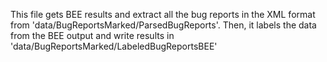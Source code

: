 This file gets BEE results and extract all the bug reports in the XML format from 'data/BugReportsMarked/ParsedBugReports'. Then, it labels the data from the BEE output and write results in 'data/BugReportsMarked/LabeledBugReportsBEE' 